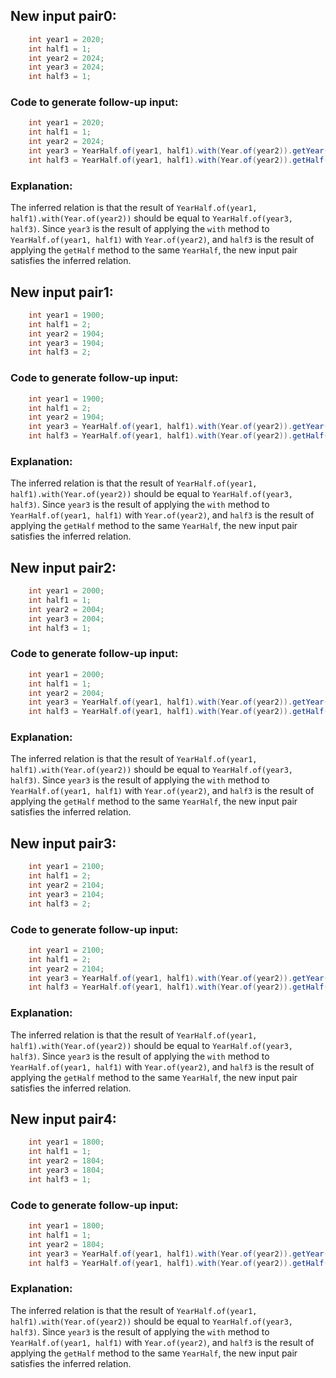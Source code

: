 ## New input pair0:
```java
    int year1 = 2020;
    int half1 = 1;
    int year2 = 2024;
    int year3 = 2024;
    int half3 = 1;
```
### Code to generate follow-up input:
```java
    int year1 = 2020;
    int half1 = 1;
    int year2 = 2024;
    int year3 = YearHalf.of(year1, half1).with(Year.of(year2)).getYear();
    int half3 = YearHalf.of(year1, half1).with(Year.of(year2)).getHalf().getValue();
```
### Explanation:
The inferred relation is that the result of `YearHalf.of(year1, half1).with(Year.of(year2))` should be equal to `YearHalf.of(year3, half3)`. Since `year3` is the result of applying the `with` method to `YearHalf.of(year1, half1)` with `Year.of(year2)`, and `half3` is the result of applying the `getHalf` method to the same `YearHalf`, the new input pair satisfies the inferred relation.

## New input pair1:
```java
    int year1 = 1900;
    int half1 = 2;
    int year2 = 1904;
    int year3 = 1904;
    int half3 = 2;
```
### Code to generate follow-up input:
```java
    int year1 = 1900;
    int half1 = 2;
    int year2 = 1904;
    int year3 = YearHalf.of(year1, half1).with(Year.of(year2)).getYear();
    int half3 = YearHalf.of(year1, half1).with(Year.of(year2)).getHalf().getValue();
```
### Explanation:
The inferred relation is that the result of `YearHalf.of(year1, half1).with(Year.of(year2))` should be equal to `YearHalf.of(year3, half3)`. Since `year3` is the result of applying the `with` method to `YearHalf.of(year1, half1)` with `Year.of(year2)`, and `half3` is the result of applying the `getHalf` method to the same `YearHalf`, the new input pair satisfies the inferred relation.

## New input pair2:
```java
    int year1 = 2000;
    int half1 = 1;
    int year2 = 2004;
    int year3 = 2004;
    int half3 = 1;
```
### Code to generate follow-up input:
```java
    int year1 = 2000;
    int half1 = 1;
    int year2 = 2004;
    int year3 = YearHalf.of(year1, half1).with(Year.of(year2)).getYear();
    int half3 = YearHalf.of(year1, half1).with(Year.of(year2)).getHalf().getValue();
```
### Explanation:
The inferred relation is that the result of `YearHalf.of(year1, half1).with(Year.of(year2))` should be equal to `YearHalf.of(year3, half3)`. Since `year3` is the result of applying the `with` method to `YearHalf.of(year1, half1)` with `Year.of(year2)`, and `half3` is the result of applying the `getHalf` method to the same `YearHalf`, the new input pair satisfies the inferred relation.

## New input pair3:
```java
    int year1 = 2100;
    int half1 = 2;
    int year2 = 2104;
    int year3 = 2104;
    int half3 = 2;
```
### Code to generate follow-up input:
```java
    int year1 = 2100;
    int half1 = 2;
    int year2 = 2104;
    int year3 = YearHalf.of(year1, half1).with(Year.of(year2)).getYear();
    int half3 = YearHalf.of(year1, half1).with(Year.of(year2)).getHalf().getValue();
```
### Explanation:
The inferred relation is that the result of `YearHalf.of(year1, half1).with(Year.of(year2))` should be equal to `YearHalf.of(year3, half3)`. Since `year3` is the result of applying the `with` method to `YearHalf.of(year1, half1)` with `Year.of(year2)`, and `half3` is the result of applying the `getHalf` method to the same `YearHalf`, the new input pair satisfies the inferred relation.

## New input pair4:
```java
    int year1 = 1800;
    int half1 = 1;
    int year2 = 1804;
    int year3 = 1804;
    int half3 = 1;
```
### Code to generate follow-up input:
```java
    int year1 = 1800;
    int half1 = 1;
    int year2 = 1804;
    int year3 = YearHalf.of(year1, half1).with(Year.of(year2)).getYear();
    int half3 = YearHalf.of(year1, half1).with(Year.of(year2)).getHalf().getValue();
```
### Explanation:
The inferred relation is that the result of `YearHalf.of(year1, half1).with(Year.of(year2))` should be equal to `YearHalf.of(year3, half3)`. Since `year3` is the result of applying the `with` method to `YearHalf.of(year1, half1)` with `Year.of(year2)`, and `half3` is the result of applying the `getHalf` method to the same `YearHalf`, the new input pair satisfies the inferred relation.
